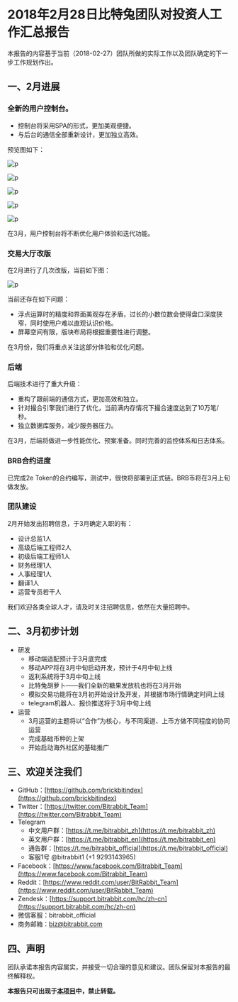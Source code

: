 # 2018年2月28日比特兔团队对投资人工作汇总报告

本报告的内容基于当前（2018-02-27）团队所做的实际工作以及团队确定的下一步工作规划作出。

## 一、2月进展

### 全新的用户控制台。

- 控制台将采用SPA的形式，更加美观便捷。
- 与后台的通信全部重新设计，更加独立高效。

预览图如下：


![p](https://wx1.sinaimg.cn/large/5bccf15fgy1fovx1xn353j21kw0zkdsi.jpg)


![p](https://wx3.sinaimg.cn/large/5bccf15fgy1fovx1y75mnj21kw0zkqfd.jpg)


![p](https://wx2.sinaimg.cn/large/5bccf15fgy1fovx1y74h4j21kw0zkwsr.jpg)


![p](https://wx2.sinaimg.cn/large/5bccf15fgy1fovx1yoe9vj21kw0zkk4e.jpg)


![p](https://wx1.sinaimg.cn/large/5bccf15fgy1fovx1vsgfnj21kw0zkqfp.jpg)


在3月，用户控制台将不断优化用户体验和迭代功能。

### 交易大厅改版

在2月进行了几次改版，当前如下图：


![p](https://wx2.sinaimg.cn/large/5bccf15fgy1fovxlv8g7vj21kw0zk1kx.jpg)


当前还存在如下问题：

- 浮点运算时的精度和界面美观存在矛盾，过长的小数位数会使得盘口深度狭窄，同时使用户难以直观认识价格。
- 屏幕空间有限，版块布局将根据重要性进行调整。

在3月份，我们将重点关注这部分体验和优化问题。

### 后端

后端技术进行了重大升级：

- 重构了跟前端的通信方式，更加高效和独立。
- 针对撮合引擎我们进行了优化，当前满内存情况下撮合速度达到了10万笔/秒。
- 独立数据库服务，减少服务器压力。

在3月，后端将做进一步性能优化、预案准备。同时完善的监控体系和日志体系。

### BRB合约进度

已完成2e Token的合约编写，测试中，很快将部署到正式链。BRB币将在3月上旬做发放。

### 团队建设

2月开始发出招聘信息，于3月确定入职的有：

- 设计总监1人
- 高级后端工程师2人
- 初级后端工程师1人
- 财务经理1人
- 人事经理1人
- 翻译1人
- 运营专员若干人

我们欢迎各类全球人才，请及时关注招聘信息，依然在大量招聘中。

## 二、3月初步计划

- 研发
  - 移动端适配预计于3月底完成
  - 移动APP将在3月中旬启动开发，预计于4月中旬上线
  - 返利系统将于3月中旬上线
  - 比特兔胡萝卜——我们全新的糖果发放机也将在3月开始
  - 模拟交易功能将在3月初开始设计及开发，并根据市场行情确定时间上线
  - telegram机器人、报价推送将于3月中旬上线
- 运营
  - 3月运营的主题将以“合作”为核心，与不同渠道、上币方做不同程度的协同运营
  - 完成基础币种的上架
  - 开始启动海外社区的基础推广

## 三、欢迎关注我们

- GitHub：[https://github.com/brickbitindex](https://github.com/brickbitindex)
- Twitter：[https://twitter.com/Bitrabbit_Team](https://twitter.com/Bitrabbit_Team)
- Telegram
  - 中文用户群：[https://t.me/bitrabbit_zh](https://t.me/bitrabbit_zh)
  - 英文用户群：[https://t.me/bitrabbit_en](https://t.me/bitrabbit_en)
  - 通告群：[https://t.me/bitrabbit_official](https://t.me/bitrabbit_official)
  - 客服1号 @bitrabbit1 (+1 9293143965)
- Facebook：[https://www.facebook.com/Bitrabbit_Team](https://www.facebook.com/Bitrabbit_Team)
- Reddit：[https://www.reddit.com/user/BitRabbit_Team](https://www.reddit.com/user/BitRabbit_Team)
- Zendesk：[https://support.bitrabbit.com/hc/zh-cn](https://support.bitrabbit.com/hc/zh-cn)
- 微信客服：bitrabbit_official
- 商务邮箱：biz@bitrabbit.com 

## 四、声明

团队承诺本报告内容属实，并接受一切合理的意见和建议。团队保留对本报告的最终解释权。

**本报告只可出现于[本项目](https://github.com/brickbitindex/brb-change-log)中，禁止转载。**
